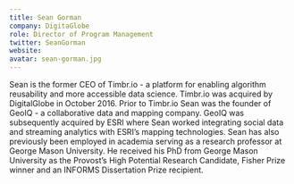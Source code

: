```yaml
---
title: Sean Gorman
company: DigitaGlobe
role: Director of Program Management
twitter: SeanGorman
website: 
avatar: sean-gorman.jpg
---
```

Sean is the former CEO of Timbr.io - a platform for enabling algorithm reusability and more accessible data science. Timbr.io was acquired by DigitalGlobe in October 2016. Prior to Timbr.io Sean was the founder of GeoIQ - a collaborative data and mapping company. GeoIQ was subsequently acquired by ESRI where Sean worked integrating social data and streaming analytics with ESRI’s mapping technologies. Sean has also previously been employed in academia serving as a research professor at George Mason University. He received his PhD from George Mason University as the Provost’s High Potential Research Candidate, Fisher Prize winner and an INFORMS Dissertation Prize recipient.
